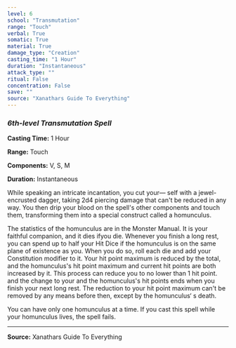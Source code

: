 ```yaml
---
level: 6
school: "Transmutation"
range: "Touch"
verbal: True
somatic: True
material: True
damage_type: "Creation"
casting_time: "1 Hour"
duration: "Instantaneous"
attack_type: ""
ritual: False
concentration: False
save: ""
source: "Xanathars Guide To Everything"
---
```


### *6th-level Transmutation Spell*

**Casting Time:** 1 Hour

**Range:** Touch

**Components:** V, S, M

**Duration:** Instantaneous

While speaking an intricate incantation, you cut your— self with a jewel-encrusted dagger, taking 2d4 piercing damage that can't be reduced in any way. You then drip your blood on the spell's other components and touch them, transforming them into a special construct called a homunculus. 
 
 The statistics of the homunculus are in the Monster Manual. It is your faithful companion, and it dies ifyou die. Whenever you finish a long rest, you can spend up to half your Hit Dice if the homunculus is on the same plane of existence as you. When you do so, roll each die and add your Constitution modifier to it. Your hit point maximum is reduced by the total, and the homunculus's hit point maximum and current hit points are both increased by it. This process can reduce you to no lower than 1 hit point. and the change to your and the homunculus's hit points ends when you finish your next long rest. The reduction to your hit point maximum can't be removed by any means before then, except by the homunculus‘ s death. 
 
 You can have only one homunculus at a time. If you cast this spell while your homunculus lives, the spell fails.

---
**Source:** Xanathars Guide To Everything
